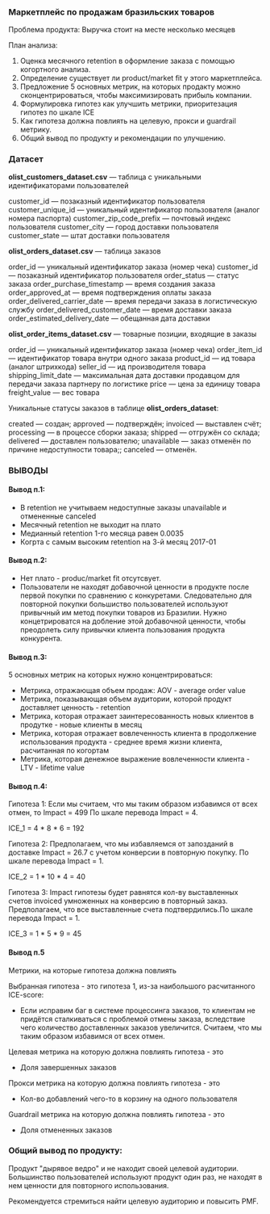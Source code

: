 ### Маркетплейс по продажам бразильских товаров

Проблема продукта: Выручка стоит на месте несколько месяцев

План анализа: 
1. Оценка месячного retention в оформление заказа с помощью когортного анализа.
2. Определение существует ли product/market fit у этого маркетплейса.
3. Предложение 5 основных метрик, на которых продакту можно сконцентрироваться, чтобы максимизировать прибыль компании.
4. Формулировка гипотез как улучшить метрики, приоритезация гипотез по шкале ICE
5. Как гипотеза должна повлиять на целевую, прокси и guardrail метрику.
6. Общий вывод по продукту и рекомендации по улучшению.

### Датасет 

**olist_customers_dataset.csv** — таблица с уникальными идентификаторами пользователей

customer_id — позаказный идентификатор пользователя
customer_unique_id — уникальный идентификатор пользователя (аналог номера паспорта)
customer_zip_code_prefix — почтовый индекс пользователя
customer_city — город доставки пользователя
customer_state — штат доставки пользователя

**olist_orders_dataset.csv** —  таблица заказов

order_id — уникальный идентификатор заказа (номер чека)
customer_id — позаказный идентификатор пользователя
order_status — статус заказа
order_purchase_timestamp — время создания заказа
order_approved_at — время подтверждения оплаты заказа
order_delivered_carrier_date — время передачи заказа в логистическую службу
order_delivered_customer_date — время доставки заказа
order_estimated_delivery_date — обещанная дата доставки

**olist_order_items_dataset.csv** — товарные позиции, входящие в заказы

order_id — уникальный идентификатор заказа (номер чека)
order_item_id — идентификатор товара внутри одного заказа
product_id — ид товара (аналог штрихкода)
seller_id — ид производителя товара
shipping_limit_date — максимальная дата доставки продавцом для передачи заказа партнеру по логистике
price — цена за единицу товара
freight_value — вес товара 

Уникальные статусы заказов в таблице **olist_orders_dataset**:

created — создан;
approved — подтверждён;
invoiced — выставлен счёт;
processing — в процессе сборки заказа;
shipped — отгружён со склада;
delivered — доставлен пользователю;
unavailable — заказ отменён по причине недоступности товара;;
canceled — отменён.

### ВЫВОДЫ 

#### Вывод п.1: 

- В retention не учитываем недоступные заказы unavailable и отмененные canceled
- Месячный retention не выходит на плато
- Медианный retention 1-го месяца равен 0.0035 
- Когрта с самым высоким retention на 3-й месяц 2017-01


#### Вывод п.2:

- Нет плато - produc/market fit отсутсвует.
- Пользователи не находят добавочной ценности в продукте после первой покупки по сравнению с конкуретами. Следовательно для повторной покупки большиство пользователей используют привычный им метод покупки товаров из Бразилии. Нужно концетрироватся на добление этой добавочной ценности, чтобы преодолеть силу привычки клиента пользования продукта конкурента.

#### Вывод п.3:

5 основных метрик на которых нужно концентрироваться:

- Метрика, отражающая объем продаж: AOV - average order value
- Метрика, показывающая объем аудитории, которой продукт доставляет ценность - retention 
- Метрика, которая отражает заинтересованность новых клиентов в продутке - новые клиенты в месяц
- Метрика, которая отражает вовлеченность клиента в продолжение использования продукта - среднее время жизни клиента, расчитанная по когортам 
- Метрика, которая денежное выражение вовлеченности клиента - LTV - lifetime value

#### Вывод п.4:

Гипотеза 1: 
Если мы считаем, что мы таким образом избавимся от всех отмен, то Impact = 499
По шкале перевода Impact = 4. 

ICE_1 = 4 * 8 * 6 = 192

Гипотеза 2:
Предполагаем, что мы избавляемся от запозданий в доставке Impact = 26.7 c учетом конверсии в повторную покупку.
По шкале перевода Impact = 1. 

ICE_2 = 1 * 10 * 4 = 40 

Гипотеза 3: 
Impact гипотезы будет равнятся кол-ву выставленных счетов invoiced умноженных на конверсию в повторный заказ. Предполагаем, что все выставленные счета подтвердились.По шкале перевода Impact = 1.

ICE_3 = 1 * 5 * 9 = 45 

#### Вывод п.5
Метрики, на которые гипотеза должна повлиять

Выбранная гипотеза - это гипотеза 1, из-за наибольшого расчитанного ICE-score:
- Если исправим баг в системе процессинга заказов, то клиентам не придётся сталкиваться с проблемой отмены заказа, вследствие чего количество доставленных заказов увеличится. Считаем, что мы таким образом избавимся от всех отмен.


Целевая метрика на которую должна повлиять гипотеза - это

- Доля завершенных заказов

Прокси метрика на которую должна повлиять гипотеза - это

- Кол-во добавлений чего-то в корзину на одного пользователя

Guardrail метрика на которую должна повлиять гипотеза - это

- Доля отмененных заказов 

### Общий вывод по продукту: 

Продукт "дырявое ведро" и не находит своей целевой аудитории. Большинство пользователей используют продукт один раз, не находят в нем ценности для повторного использования. 

Рекомендуется стремиться найти целевую аудиторию и повысить PMF.